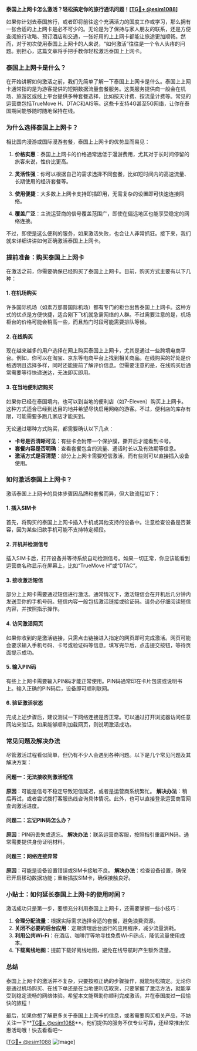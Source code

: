**泰国上上网卡怎么激活？轻松搞定你的旅行通讯问题！[[TG💪+ @esim1088](https://t.me/s/esim1088)]**

如果你计划去泰国旅行，或者即将前往这个充满活力的国度工作或学习，那么拥有一张合适的上上网卡是必不可少的。无论是为了保持与家人朋友的联系，还是方便查阅旅行攻略、预订酒店和交通，一张好用的上上网卡都能让旅途更加顺畅。然而，对于初次使用泰国上上网卡的人来说，“如何激活”往往是一个令人头疼的问题。别担心，这篇文章将手把手教你轻松激活泰国上上网卡。

### 泰国上上网卡是什么？

在开始讲解如何激活之前，我们先简单了解一下泰国上上网卡是什么。泰国上上网卡通常指的是为游客提供的短期数据流量套餐服务。这类服务提供商一般会在机场、旅游区或线上平台提供多种套餐选择，比如按天计费、按流量计费等。常见的运营商包括TrueMove H、DTAC和AIS等。这些卡支持4G甚至5G网络，让你在泰国期间能够随时随地保持在线。

### 为什么选择泰国上上网卡？

相比国内漫游或国际漫游套餐，泰国上上网卡的优势显而易见：

1. **价格实惠**：泰国上上网卡的价格通常远低于漫游费用，尤其对于长时间停留的旅客来说，性价比更高。
   
2. **灵活性强**：你可以根据自己的需求选择不同套餐，比如短时间内的高速流量、长期使用的经济套餐等。

3. **使用便捷**：大多数上上网卡支持即插即用，无需复杂的设置即可快速连接网络。

4. **覆盖广泛**：主流运营商的信号覆盖范围广，即使在偏远地区也能享受稳定的网络连接。

不过，即使是这么便利的服务，如果激活失败，也会让人非常抓狂。接下来，我们就来详细讲讲如何正确激活泰国上上网卡。

### 提前准备：购买泰国上上网卡

在激活之前，你需要确保已经购买了泰国上上网卡。目前，购买方式主要有以下几种：

#### 1. 在机场购买
许多国际机场（如素万那普国际机场）都有专门的柜台出售泰国上上网卡。这种方式的优点是方便快捷，适合刚下飞机就急需网络的人群。不过需要注意的是，机场柜台的价格可能会稍高一些，而且热门时段可能需要排队等候。

#### 2. 在线购买
现在越来越多的用户选择在网上购买泰国上上网卡，尤其是通过一些跨境电商平台。例如，你可以在淘宝、京东等电商平台上找到相关商品。在线购买的好处是价格透明且选择多样，同时还能提前了解评价信息。但需要注意的是，在线购买后通常需要等待快递送达，无法即买即用。

#### 3. 在当地便利店购买
如果你已经在泰国境内，也可以到当地的便利店（如7-Eleven）购买上上网卡。这种方式适合已经到达目的地并希望尽快启用网络的游客。不过，便利店的库存有限，可能需要多跑几家店才能买到。

无论通过哪种方式购买，都需要确认以下几点：
- **卡号是否清晰可见**：有些卡会附带一个保护膜，撕开后才能看到卡号。
- **套餐内容是否明确**：查看套餐包含的流量、通话时长以及有效期等信息。
- **激活方式是否清楚**：部分上上网卡需要短信激活，而有些则可以直接插入设备使用。

### 如何激活泰国上上网卡？

激活泰国上上网卡的具体步骤因品牌和套餐而异，但大致流程如下：

#### 1. 插入SIM卡
首先，将购买的泰国上上网卡插入手机或其他支持的设备中。注意检查设备是否兼容，因为某些旧款手机可能不支持特定频段。

#### 2. 开机并检测信号
插入SIM卡后，打开设备并等待系统自动检测信号。如果一切正常，你应该能看到运营商名称显示在屏幕上，比如“TrueMove H”或“DTAC”。

#### 3. 接收激活短信
部分上上网卡需要通过短信进行激活。通常情况下，激活短信会在开机后几分钟内发送至你的手机号码。短信内容一般包括激活链接或验证码。请务必仔细阅读短信内容，并按照指示操作。

#### 4. 访问激活网页
如果你收到的是激活链接，只需点击链接进入指定的网页即可完成激活。网页可能会要求输入手机号码、卡号或验证码等信息。填写完毕后，点击提交按钮，等待页面提示成功。

#### 5. 输入PIN码
有些上上网卡需要输入PIN码才能正常使用。PIN码通常印在卡片包装或说明书上。输入正确的PIN码后，设备即可顺利联网。

#### 6. 验证激活状态
完成上述步骤后，建议测试一下网络连接是否正常。可以通过打开浏览器访问任意网站来验证。如果能够顺利加载网页，则说明激活成功。

### 常见问题及解决办法

尽管激活过程看似简单，但仍有不少人会遇到各种问题。以下是几个常见问题及其解决方案：

#### 问题一：无法接收到激活短信
**原因**：可能是信号不稳定导致短信延迟，或者是运营商系统繁忙。
**解决办法**：稍后再试，或者尝试拨打客服热线咨询具体情况。此外，也可以直接登录运营商官网查询激活进度。

#### 问题二：忘记PIN码怎么办？
**原因**：PIN码丢失或遗忘。
**解决办法**：联系运营商客服，按照指引重置PIN码。通常需要提供身份证明材料。

#### 问题三：网络连接异常
**原因**：可能是设备设置错误或SIM卡接触不良。
**解决办法**：检查设备设置，确保已开启移动数据功能；重新插拔SIM卡，确保接触良好。

### 小贴士：如何延长泰国上上网卡的使用时间？

激活成功只是第一步，要想充分利用泰国上上网卡，还需要掌握一些小技巧：

1. **合理分配流量**：根据实际需求选择合适的套餐，避免浪费资源。
2. **关闭不必要的后台应用**：定期清理后台运行的应用程序，减少流量消耗。
3. **利用公共Wi-Fi**：在酒店、咖啡厅等地寻找免费Wi-Fi热点，降低流量使用成本。
4. **下载离线地图**：提前下载好离线地图，避免在线导航时产生额外流量。

### 总结

泰国上上网卡的激活并不复杂，只要按照正确的步骤操作，就能轻松搞定。无论你是通过机场购买、在线下单还是在当地便利店取货，只要掌握了激活方法，就能享受到稳定流畅的网络体验。希望本文能帮助你顺利完成激活，并在泰国度过一段愉快的旅程！

最后，如果你想了解更多关于泰国上上网卡的信息，或者需要购买相关产品，不妨关注一下**[TG💪+ @esim1088](https://t.me/s/esim1088)**。他们提供的服务不仅专业可靠，还经常推出优惠活动哦！快去看看吧～

[[TG💪+ @esim1088](https://t.me/s/esim1088) ![Image](https://i.postimg.cc/4NQfJmqS/Snipaste-2025-05-13-00-14-12.png)]